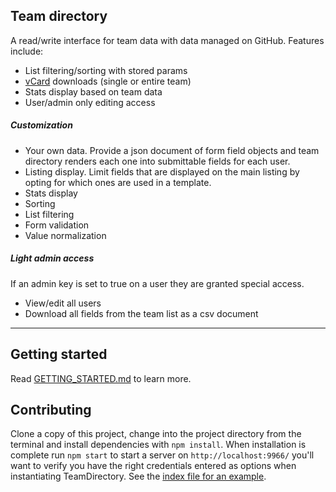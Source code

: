 Team directory
---

A read/write interface for team data with data managed on GitHub. Features include:

- List filtering/sorting with stored params
- [vCard](https://en.wikipedia.org/wiki/VCard) downloads (single or entire team)
- Stats display based on team data
- User/admin only editing access

##### Customization

- Your own data. Provide a json document of form field objects and team
directory renders each one into submittable fields for each user.
- Listing display. Limit fields that are displayed on the main listing by opting
for which ones are used in a template.
- Stats display
- Sorting
- List filtering
- Form validation
- Value normalization

##### Light admin access

If an admin key is set to true on a user they are granted special access.

- View/edit all users
- Download all fields from the team list as a csv document

---

## Getting started

Read [GETTING_STARTED.md](https://github.com/mapbox/team-directory/blob/master/GETTING_STARTED.md)
to learn more.

## Contributing

Clone a copy of this project, change into the project directory from the terminal
and install dependencies with `npm install`. When installation is complete run
`npm start` to start a server on `http://localhost:9966/` you'll want to verify
you have the right credentials entered as options when instantiating TeamDirectory.
See the [index file for an example](https://github.com/mapbox/team-directory/blob/master/index.html).
